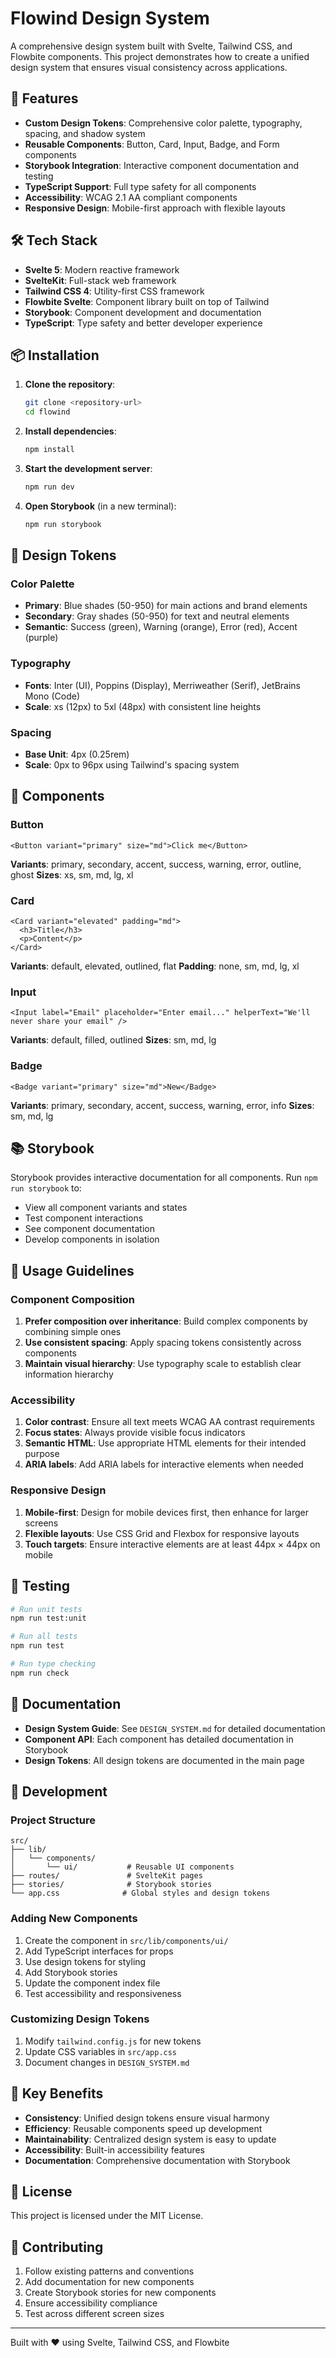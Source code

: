# Flowind Design System

A comprehensive design system built with Svelte, Tailwind CSS, and Flowbite components. This project demonstrates how to create a unified design system that ensures visual consistency across applications.

## 🚀 Features

- **Custom Design Tokens**: Comprehensive color palette, typography, spacing, and shadow system
- **Reusable Components**: Button, Card, Input, Badge, and Form components
- **Storybook Integration**: Interactive component documentation and testing
- **TypeScript Support**: Full type safety for all components
- **Accessibility**: WCAG 2.1 AA compliant components
- **Responsive Design**: Mobile-first approach with flexible layouts

## 🛠️ Tech Stack

- **Svelte 5**: Modern reactive framework
- **SvelteKit**: Full-stack web framework
- **Tailwind CSS 4**: Utility-first CSS framework
- **Flowbite Svelte**: Component library built on top of Tailwind
- **Storybook**: Component development and documentation
- **TypeScript**: Type safety and better developer experience

## 📦 Installation

1. **Clone the repository**:

   ```bash
   git clone <repository-url>
   cd flowind
   ```

2. **Install dependencies**:

   ```bash
   npm install
   ```

3. **Start the development server**:

   ```bash
   npm run dev
   ```

4. **Open Storybook** (in a new terminal):
   ```bash
   npm run storybook
   ```

## 🎨 Design Tokens

### Color Palette

- **Primary**: Blue shades (50-950) for main actions and brand elements
- **Secondary**: Gray shades (50-950) for text and neutral elements
- **Semantic**: Success (green), Warning (orange), Error (red), Accent (purple)

### Typography

- **Fonts**: Inter (UI), Poppins (Display), Merriweather (Serif), JetBrains Mono (Code)
- **Scale**: xs (12px) to 5xl (48px) with consistent line heights

### Spacing

- **Base Unit**: 4px (0.25rem)
- **Scale**: 0px to 96px using Tailwind's spacing system

## 🧩 Components

### Button

```svelte
<Button variant="primary" size="md">Click me</Button>
```

**Variants**: primary, secondary, accent, success, warning, error, outline, ghost
**Sizes**: xs, sm, md, lg, xl

### Card

```svelte
<Card variant="elevated" padding="md">
  <h3>Title</h3>
  <p>Content</p>
</Card>
```

**Variants**: default, elevated, outlined, flat
**Padding**: none, sm, md, lg, xl

### Input

```svelte
<Input label="Email" placeholder="Enter email..." helperText="We'll never share your email" />
```

**Variants**: default, filled, outlined
**Sizes**: sm, md, lg

### Badge

```svelte
<Badge variant="primary" size="md">New</Badge>
```

**Variants**: primary, secondary, accent, success, warning, error, info
**Sizes**: sm, md, lg

## 📚 Storybook

Storybook provides interactive documentation for all components. Run `npm run storybook` to:

- View all component variants and states
- Test component interactions
- See component documentation
- Develop components in isolation

## 🎯 Usage Guidelines

### Component Composition

1. **Prefer composition over inheritance**: Build complex components by combining simple ones
2. **Use consistent spacing**: Apply spacing tokens consistently across components
3. **Maintain visual hierarchy**: Use typography scale to establish clear information hierarchy

### Accessibility

1. **Color contrast**: Ensure all text meets WCAG AA contrast requirements
2. **Focus states**: Always provide visible focus indicators
3. **Semantic HTML**: Use appropriate HTML elements for their intended purpose
4. **ARIA labels**: Add ARIA labels for interactive elements when needed

### Responsive Design

1. **Mobile-first**: Design for mobile devices first, then enhance for larger screens
2. **Flexible layouts**: Use CSS Grid and Flexbox for responsive layouts
3. **Touch targets**: Ensure interactive elements are at least 44px × 44px on mobile

## 🧪 Testing

```bash
# Run unit tests
npm run test:unit

# Run all tests
npm run test

# Run type checking
npm run check
```

## 📖 Documentation

- **Design System Guide**: See `DESIGN_SYSTEM.md` for detailed documentation
- **Component API**: Each component has detailed documentation in Storybook
- **Design Tokens**: All design tokens are documented in the main page

## 🔧 Development

### Project Structure

```
src/
├── lib/
│   └── components/
│       └── ui/           # Reusable UI components
├── routes/               # SvelteKit pages
├── stories/              # Storybook stories
└── app.css              # Global styles and design tokens
```

### Adding New Components

1. Create the component in `src/lib/components/ui/`
2. Add TypeScript interfaces for props
3. Use design tokens for styling
4. Add Storybook stories
5. Update the component index file
6. Test accessibility and responsiveness

### Customizing Design Tokens

1. Modify `tailwind.config.js` for new tokens
2. Update CSS variables in `src/app.css`
3. Document changes in `DESIGN_SYSTEM.md`

## 🌟 Key Benefits

- **Consistency**: Unified design tokens ensure visual harmony
- **Efficiency**: Reusable components speed up development
- **Maintainability**: Centralized design system is easy to update
- **Accessibility**: Built-in accessibility features
- **Documentation**: Comprehensive documentation with Storybook

## 📄 License

This project is licensed under the MIT License.

## 🤝 Contributing

1. Follow existing patterns and conventions
2. Add documentation for new components
3. Create Storybook stories for new components
4. Ensure accessibility compliance
5. Test across different screen sizes

---

Built with ❤️ using Svelte, Tailwind CSS, and Flowbite
